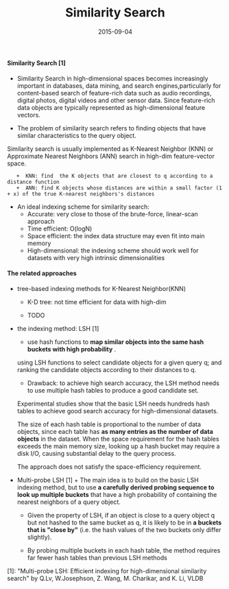 ﻿---
layout: post
title: "Similarity Search"
date: 2015-09-04
comments: true
categories: [technology, algorithms]
---
#### Similarity Search [1]
   * Similarity Search in high-dimensional spaces becomes increasingly important in databases, data mining, and search engines,particularly for content-based search of feature-rich data such as audio recordings, digital photos, digital videos and other sensor data. Since feature-rich data objects are typically represented as high-dimensional feature vectors.
   
   * The problem of similarity search refers to finding objects that have similar characteristics to the query object.

   Similarity search is usually implemented as K-Nearest Neighbor (KNN) or Approximate Nearest Neighbors (ANN) search in high-dim feature-vector space.
   
       +  KNN: find  the K objects that are closest to q according to a distance function
	   +  ANN: find K objects whose distances are within a small factor (1 + x) of the true K-nearest neighbors's distances
   
   * An ideal indexing scheme for similarity search:
       +   Accurate: very close to those of the brute-force, linear-scan approach
       +   Time efficient: O(logN)
       +   Space efficient: the index data structure may even fit into main memory
       +   High-dimensional:  the indexing scheme should work well for datasets with very high intrinsic
       dimensionalities

#### The related approaches
   *  tree-based indexing methods for K-Nearest Neighbor(KNN)
       +  K-D tree: not time efficient for data with high-dim
		
	   + TODO
        
   *  the indexing method: LSH	[1]
       +  use hash functions to **map similar objects into the same hash buckets with high probability** .
   
	   using LSH functions to select candidate objects for a given query q;
	   and ranking the candidate objects according to their distances to q.
		
	   + Drawback: to achieve high search accuracy, the LSH method needs to use multiple hash tables to produce a good candidate set.
	   
	   Experimental studies show that the basic LSH needs hundreds hash tables to achieve good search accuracy for high-dimensional datasets.
		
	    The size of each hash table is proportional to the number of data objects, since each table has **as many entries as the number of data objects** in the dataset. When the space requirement for the hash tables
        exceeds the main memory size, looking up a hash bucket may require a disk I/O, causing substantial delay to the query process.
		
		The approach does not satisfy the space-efficiency requirement.
		
   * Multi-probe LSH [1]
    + The main idea is to build on the basic LSH indexing method, but to use **a carefully derived probing
       sequence to look up multiple buckets** that have a high probability of containing the nearest neighbors of a query object.
		
	   + Given the property of LSH, if an object is close to a query object q but not hashed to the same bucket as q, it is likely to be in **a buckets  that is "close by"** (i.e. the hash values of the two buckets only differ slightly).
		
	   + By probing multiple buckets in each hash table, the method requires far fewer hash tables than previous LSH methods
        		
[1]: "Multi-probe LSH: Efficient indexing for high-dimensional similarity search" by Q.Lv, W.Josephson, Z. Wang, M. Charikar, and K. Li, VLDB 
